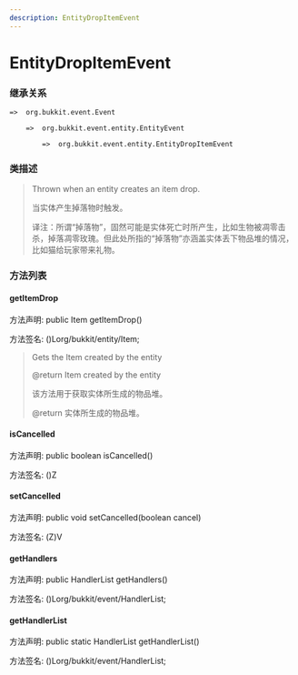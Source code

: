```yaml
---
description: EntityDropItemEvent
---
```


# EntityDropItemEvent

### 继承关系

    =>  org.bukkit.event.Event

        =>  org.bukkit.event.entity.EntityEvent

            =>  org.bukkit.event.entity.EntityDropItemEvent

### 类描述

> Thrown when an entity creates an item drop.
>
> 当实体产生掉落物时触发。
>
> 译注：所谓“掉落物”，固然可能是实体死亡时所产生，比如生物被凋零击杀，掉落凋零玫瑰。但此处所指的“掉落物”亦涵盖实体丢下物品堆的情况，比如猫给玩家带来礼物。

### 方法列表

#### getItemDrop

方法声明: public Item getItemDrop()

方法签名: ()Lorg/bukkit/entity/Item;

> Gets the Item created by the entity
>
> @return Item created by the entity
>
> 该方法用于获取实体所生成的物品堆。
>
> @return 实体所生成的物品堆。

#### isCancelled

方法声明: public boolean isCancelled()

方法签名: ()Z

#### setCancelled

方法声明: public void setCancelled(boolean cancel)

方法签名: (Z)V

#### getHandlers

方法声明: public HandlerList getHandlers()

方法签名: ()Lorg/bukkit/event/HandlerList;

#### getHandlerList

方法声明: public static HandlerList getHandlerList()

方法签名: ()Lorg/bukkit/event/HandlerList;